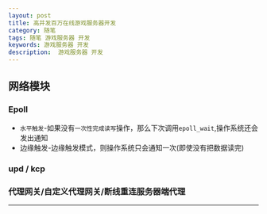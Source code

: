 ```yaml
---
layout: post 
title: 高并发百万在线游戏服务器开发
category: 随笔  
tags: 随笔 游戏服务器 开发 	
keywords: 游戏服务器 开发
description:  游戏服务器 开发 
---
```

## 网络模块

### Epoll

- `水平触发`-如果没有`一次性完成读写`操作，那么下次调用`epoll_wait`,操作系统还会发出通知
- 边缘触发-边缘触发模式，则操作系统只会通知一次(即使没有把数据读完)

### upd / kcp

### 代理网关/自定义代理网关/断线重连服务器端代理


---